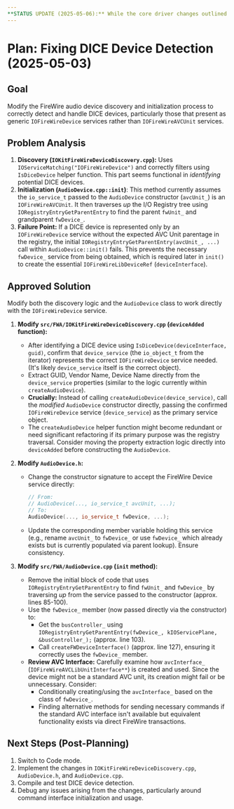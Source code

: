 ```yaml
---
**STATUS UPDATE (2025-05-06):** While the core driver changes outlined in this plan are still pending (see `progress.md`), significant related progress has been made in the `firewire_scanner` tool. The scanner now successfully implements **Dynamic DICE Base Address Discovery**, replacing hardcoded addresses. This provides a validated approach that can inform the eventual implementation of this plan for the main driver components.
---
```

# Plan: Fixing DICE Device Detection (2025-05-03)

## Goal

Modify the FireWire audio device discovery and initialization process to correctly detect and handle DICE devices, particularly those that present as generic `IOFireWireDevice` services rather than `IOFireWireAVCUnit` services.

## Problem Analysis

1.  **Discovery (`IOKitFireWireDeviceDiscovery.cpp`):** Uses `IOServiceMatching("IOFireWireDevice")` and correctly filters using `IsDiceDevice` helper function. This part seems functional in *identifying* potential DICE devices.
2.  **Initialization (`AudioDevice.cpp::init`)**: This method currently assumes the `io_service_t` passed to the `AudioDevice` constructor (`avcUnit_`) is an `IOFireWireAVCUnit`. It then traverses *up* the I/O Registry tree using `IORegistryEntryGetParentEntry` to find the parent `fwUnit_` and grandparent `fwDevice_`.
3.  **Failure Point:** If a DICE device is represented only by an `IOFireWireDevice` service without the expected AVC Unit parentage in the registry, the initial `IORegistryEntryGetParentEntry(avcUnit_, ...)` call within `AudioDevice::init()` fails. This prevents the necessary `fwDevice_` service from being obtained, which is required later in `init()` to create the essential `IOFireWireLibDeviceRef` (`deviceInterface`).

## Approved Solution

Modify both the discovery logic and the `AudioDevice` class to work directly with the `IOFireWireDevice` service.

1.  **Modify `src/FWA/IOKitFireWireDeviceDiscovery.cpp` (`deviceAdded` function):**
    *   After identifying a DICE device using `IsDiceDevice(deviceInterface, guid)`, confirm that `device_service` (the `io_object_t` from the iterator) represents the correct `IOFireWireDevice` service needed. (It's likely `device_service` itself is the correct object).
    *   Extract GUID, Vendor Name, Device Name directly from the `device_service` properties (similar to the logic currently within `createAudioDevice`).
    *   **Crucially:** Instead of calling `createAudioDevice(device_service)`, call the *modified* `AudioDevice` constructor directly, passing the confirmed `IOFireWireDevice` service (`device_service`) as the primary service object.
    *   The `createAudioDevice` helper function might become redundant or need significant refactoring if its primary purpose was the registry traversal. Consider moving the property extraction logic directly into `deviceAdded` before constructing the `AudioDevice`.

2.  **Modify `AudioDevice.h`:**
    *   Change the constructor signature to accept the FireWire Device service directly:
        ```cpp
        // From:
        // AudioDevice(..., io_service_t avcUnit, ...);
        // To:
        AudioDevice(..., io_service_t fwDevice, ...);
        ```
    *   Update the corresponding member variable holding this service (e.g., rename `avcUnit_` to `fwDevice_` or use `fwDevice_` which already exists but is currently populated via parent lookup). Ensure consistency.

3.  **Modify `src/FWA/AudioDevice.cpp` (`init` method):**
    *   Remove the initial block of code that uses `IORegistryEntryGetParentEntry` to find `fwUnit_` and `fwDevice_` by traversing *up* from the service passed to the constructor (approx. lines 85-100).
    *   Use the `fwDevice_` member (now passed directly via the constructor) to:
        *   Get the `busController_` using `IORegistryEntryGetParentEntry(fwDevice_, kIOServicePlane, &busController_);` (approx. line 103).
        *   Call `createFWDeviceInterface()` (approx. line 127), ensuring it correctly uses the `fwDevice_` member.
    *   **Review AVC Interface:** Carefully examine how `avcInterface_` (`IOFireWireAVCLibUnitInterface**`) is created and used. Since the device might not be a standard AVC unit, its creation might fail or be unnecessary. Consider:
        *   Conditionally creating/using the `avcInterface_` based on the class of `fwDevice_`.
        *   Finding alternative methods for sending necessary commands if the standard AVC interface isn't available but equivalent functionality exists via direct FireWire transactions.

## Next Steps (Post-Planning)

1.  Switch to Code mode.
2.  Implement the changes in `IOKitFireWireDeviceDiscovery.cpp`, `AudioDevice.h`, and `AudioDevice.cpp`.
3.  Compile and test DICE device detection.
4.  Debug any issues arising from the changes, particularly around command interface initialization and usage.
